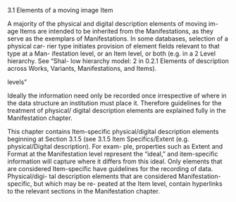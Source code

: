 3.1 Elements of a moving image Item

A  majority  of  the  physical  and  digital  description  elements  of  moving  im-
age  Items  are  intended  to  be  inherited  from  the  Manifestations,  as  they  serve  as
the  exemplars  of  Manifestations.  In  some  databases,  selection  of  a  physical  car-
rier  type  initiates  provision  of  element  fields  relevant  to  that  type  at  a  Man-
ifestation  level,  or  an  Item  level,  or  both  (e.g.  in  a  2  Level  hierarchy.  See  “Shal-
low  hierarchy  model:  2
in  0.2.1  Elements  of  description  across  Works,
Variants, Manifestations, and Items).

levels”

Ideally the information need only be recorded once irrespective of where in the data
structure an institution must place it. Therefore guidelines for the treatment of physical/
digital description elements are explained fully in the Manifestation chapter.

This chapter contains Item-specific physical/digital description elements beginning at
Section 3.1.5 (see 3.1.5 Item Specifics/Extent (e.g. physical/Digital description). For exam-
ple, properties such as Extent and Format at the Manifestation level represent the “ideal,”
and item-specific information will capture where it differs from this ideal. Only elements
that are considered Item-specific have guidelines for the recording of data. Physical/digi-
tal description elements that are considered Manifestation-specific, but which may be re-
peated at the Item level, contain hyperlinks to the relevant sections in the Manifestation
chapter.

